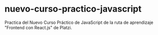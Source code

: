 # nuevo-curso-practico-javascript
Practica del Nuevo Curso Práctico de JavaScript de la ruta de aprendizaje "Frontend con React.js" de Platzi.
